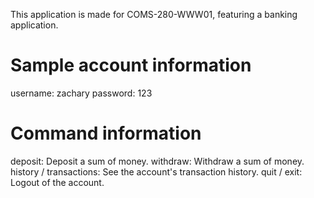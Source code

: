This application is made for COMS-280-WWW01, featuring a banking application.

# Sample account information
username: zachary
password: 123

# Command information
deposit: Deposit a sum of money.
withdraw: Withdraw a sum of money.
history / transactions: See the account's transaction history.
quit / exit: Logout of the account.